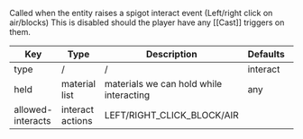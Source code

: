 Called when the entity raises a spigot interact event (Left/right click on air/blocks) This is disabled should the player have any [[Cast]] triggers on them.

| Key | Type | Description | Defaults | Required | Variable |
|-|-|-|-|-|-|
| type | / | / | interact | / | / |
| held | material list | materials we can hold while interacting | any | no | no |
| allowed-interacts | interact actions | LEFT/RIGHT\_CLICK\_BLOCK/AIR | | yes | no |